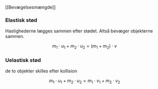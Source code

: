 [[Bevægelsesmængde]]

### Elastisk stød
Hastighederne lægges sammen efter stødet. Altså bevæger objekterne sammen.

$$m_1 \cdot u_1 + m_2 \cdot u_2 = (m_1 + m_2) \cdot v$$

### Uelastisk stød
de to objekter skilles efter kollision 

$$m_1 \cdot u_1 + m_2 \cdot u_2 = m_1 \cdot v_1 + m_2 \cdot v_2$$